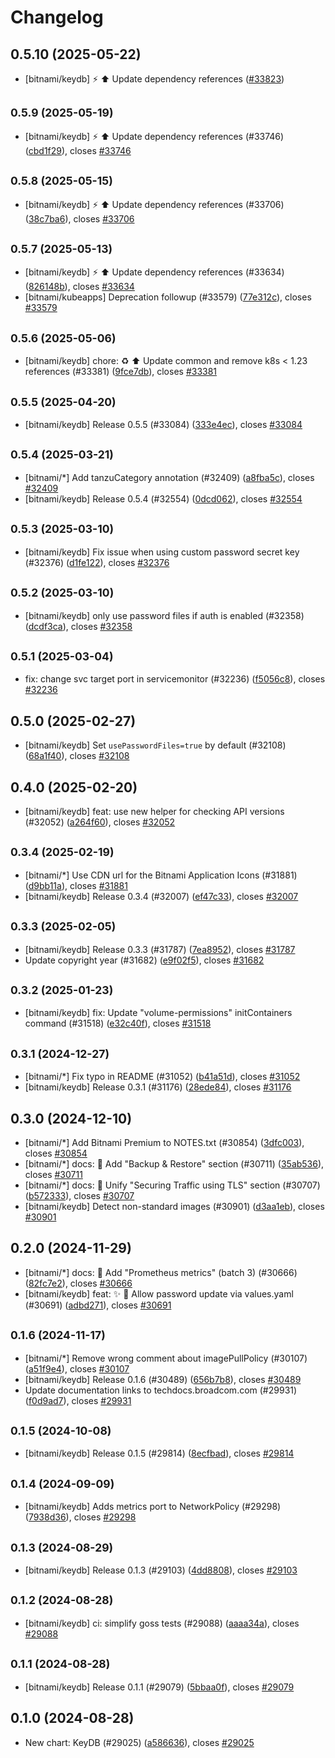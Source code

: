 # Changelog

## 0.5.10 (2025-05-22)

* [bitnami/keydb] :zap: :arrow_up: Update dependency references ([#33823](https://github.com/bitnami/charts/pull/33823))

## <small>0.5.9 (2025-05-19)</small>

* [bitnami/keydb] :zap: :arrow_up: Update dependency references (#33746) ([cbd1f29](https://github.com/bitnami/charts/commit/cbd1f2976e1869f1db3e7f4769a7bd6899bf4788)), closes [#33746](https://github.com/bitnami/charts/issues/33746)

## <small>0.5.8 (2025-05-15)</small>

* [bitnami/keydb] :zap: :arrow_up: Update dependency references (#33706) ([38c7ba6](https://github.com/bitnami/charts/commit/38c7ba65672f4e79c2f9d71a82df479f2d5c6e05)), closes [#33706](https://github.com/bitnami/charts/issues/33706)

## <small>0.5.7 (2025-05-13)</small>

* [bitnami/keydb] :zap: :arrow_up: Update dependency references (#33634) ([826148b](https://github.com/bitnami/charts/commit/826148b6ef282ddf642e49ff880bc121a91b6c72)), closes [#33634](https://github.com/bitnami/charts/issues/33634)
* [bitnami/kubeapps] Deprecation followup (#33579) ([77e312c](https://github.com/bitnami/charts/commit/77e312c1772d4d7c4dc5d3ac0e80f4e452e3a062)), closes [#33579](https://github.com/bitnami/charts/issues/33579)

## <small>0.5.6 (2025-05-06)</small>

* [bitnami/keydb] chore: :recycle: :arrow_up: Update common and remove k8s < 1.23 references (#33381) ([9fce7db](https://github.com/bitnami/charts/commit/9fce7db045bb0eb41566f8b21176b0c9cebe9818)), closes [#33381](https://github.com/bitnami/charts/issues/33381)

## <small>0.5.5 (2025-04-20)</small>

* [bitnami/keydb] Release 0.5.5 (#33084) ([333e4ec](https://github.com/bitnami/charts/commit/333e4ec92b771a936ad0ba4ce42d4debb8ff0c57)), closes [#33084](https://github.com/bitnami/charts/issues/33084)

## <small>0.5.4 (2025-03-21)</small>

* [bitnami/*] Add tanzuCategory annotation (#32409) ([a8fba5c](https://github.com/bitnami/charts/commit/a8fba5cb01f6f4464ca7f69c50b0fbe97d837a95)), closes [#32409](https://github.com/bitnami/charts/issues/32409)
* [bitnami/keydb] Release 0.5.4 (#32554) ([0dcd062](https://github.com/bitnami/charts/commit/0dcd0627b23297021d46bfe89ae634bfd87fdbbd)), closes [#32554](https://github.com/bitnami/charts/issues/32554)

## <small>0.5.3 (2025-03-10)</small>

* [bitnami/keydb] Fix issue when using custom password secret key (#32376) ([d1fe122](https://github.com/bitnami/charts/commit/d1fe1229d0d924747bb350904ffe012b94d96d31)), closes [#32376](https://github.com/bitnami/charts/issues/32376)

## <small>0.5.2 (2025-03-10)</small>

* [bitnami/keydb] only use password files if auth is enabled (#32358) ([dcdf3ca](https://github.com/bitnami/charts/commit/dcdf3caf48f91f1055b6e124ed2b62611a599c26)), closes [#32358](https://github.com/bitnami/charts/issues/32358)

## <small>0.5.1 (2025-03-04)</small>

* fix: change svc target port in servicemonitor (#32236) ([f5056c8](https://github.com/bitnami/charts/commit/f5056c8b66d7d83574c446d3779704b9a84c7b3c)), closes [#32236](https://github.com/bitnami/charts/issues/32236)

## 0.5.0 (2025-02-27)

* [bitnami/keydb] Set `usePasswordFiles=true` by default (#32108) ([68a1f40](https://github.com/bitnami/charts/commit/68a1f4048a6aac040a9a6567508bddf8bbe061a6)), closes [#32108](https://github.com/bitnami/charts/issues/32108)

## 0.4.0 (2025-02-20)

* [bitnami/keydb] feat: use new helper for checking API versions (#32052) ([a264f60](https://github.com/bitnami/charts/commit/a264f60d384378ba60508d4431a2412991282633)), closes [#32052](https://github.com/bitnami/charts/issues/32052)

## <small>0.3.4 (2025-02-19)</small>

* [bitnami/*] Use CDN url for the Bitnami Application Icons (#31881) ([d9bb11a](https://github.com/bitnami/charts/commit/d9bb11a9076b9bfdcc70ea022c25ef50e9713657)), closes [#31881](https://github.com/bitnami/charts/issues/31881)
* [bitnami/keydb] Release 0.3.4 (#32007) ([ef47c33](https://github.com/bitnami/charts/commit/ef47c33b9933fe9404ac26c535aec9b4c4fdfd15)), closes [#32007](https://github.com/bitnami/charts/issues/32007)

## <small>0.3.3 (2025-02-05)</small>

* [bitnami/keydb] Release 0.3.3 (#31787) ([7ea8952](https://github.com/bitnami/charts/commit/7ea89524304a34a8e52e495abb055c44df3b7c18)), closes [#31787](https://github.com/bitnami/charts/issues/31787)
* Update copyright year (#31682) ([e9f02f5](https://github.com/bitnami/charts/commit/e9f02f5007068751f7eb2270fece811e685c99b6)), closes [#31682](https://github.com/bitnami/charts/issues/31682)

## <small>0.3.2 (2025-01-23)</small>

* [bitnami/keydb] fix: Update "volume-permissions" initContainers command (#31518) ([e32c40f](https://github.com/bitnami/charts/commit/e32c40fa9eb7578f4b040cf3061cb97de58d9e9d)), closes [#31518](https://github.com/bitnami/charts/issues/31518)

## <small>0.3.1 (2024-12-27)</small>

* [bitnami/*] Fix typo in README (#31052) ([b41a51d](https://github.com/bitnami/charts/commit/b41a51d1bd04841fc108b78d3b8357a5292771c8)), closes [#31052](https://github.com/bitnami/charts/issues/31052)
* [bitnami/keydb] Release 0.3.1 (#31176) ([28ede84](https://github.com/bitnami/charts/commit/28ede84eddc77f9a87e4197bd0067e8e42178649)), closes [#31176](https://github.com/bitnami/charts/issues/31176)

## 0.3.0 (2024-12-10)

* [bitnami/*] Add Bitnami Premium to NOTES.txt (#30854) ([3dfc003](https://github.com/bitnami/charts/commit/3dfc00376df6631f0ce54b8d440d477f6caa6186)), closes [#30854](https://github.com/bitnami/charts/issues/30854)
* [bitnami/*] docs: :memo: Add "Backup & Restore" section (#30711) ([35ab536](https://github.com/bitnami/charts/commit/35ab5363741e7548f4076f04da6e62d10153c60c)), closes [#30711](https://github.com/bitnami/charts/issues/30711)
* [bitnami/*] docs: :memo: Unify "Securing Traffic using TLS" section (#30707) ([b572333](https://github.com/bitnami/charts/commit/b57233336e4fe9af928ecb4f2a5f334011efb1bc)), closes [#30707](https://github.com/bitnami/charts/issues/30707)
* [bitnami/keydb] Detect non-standard images (#30901) ([d3aa1eb](https://github.com/bitnami/charts/commit/d3aa1eb305efd414b84ecaf25a227d345a7403aa)), closes [#30901](https://github.com/bitnami/charts/issues/30901)

## 0.2.0 (2024-11-29)

* [bitnami/*] docs: :memo: Add "Prometheus metrics" (batch 3) (#30666) ([82fc7e2](https://github.com/bitnami/charts/commit/82fc7e2fc12e2648ed22069942203c02bf5d4cc6)), closes [#30666](https://github.com/bitnami/charts/issues/30666)
* [bitnami/keydb] feat: :sparkles: :memo: Allow password update via values.yaml (#30691) ([adbd271](https://github.com/bitnami/charts/commit/adbd27134af8251569b8f463cf4d663d31f3b74d)), closes [#30691](https://github.com/bitnami/charts/issues/30691)

## <small>0.1.6 (2024-11-17)</small>

* [bitnami/*] Remove wrong comment about imagePullPolicy (#30107) ([a51f9e4](https://github.com/bitnami/charts/commit/a51f9e4bb0fbf77199512d35de7ac8abe055d026)), closes [#30107](https://github.com/bitnami/charts/issues/30107)
* [bitnami/keydb] Release 0.1.6 (#30489) ([656b7b8](https://github.com/bitnami/charts/commit/656b7b8735d4b9c966bcfcde17fcbc83bf569c1e)), closes [#30489](https://github.com/bitnami/charts/issues/30489)
* Update documentation links to techdocs.broadcom.com (#29931) ([f0d9ad7](https://github.com/bitnami/charts/commit/f0d9ad78f39f633d275fc576d32eae78ded4d0b8)), closes [#29931](https://github.com/bitnami/charts/issues/29931)

## <small>0.1.5 (2024-10-08)</small>

* [bitnami/keydb] Release 0.1.5 (#29814) ([8ecfbad](https://github.com/bitnami/charts/commit/8ecfbadb2b93576772fd134aeedcb13ad20221d2)), closes [#29814](https://github.com/bitnami/charts/issues/29814)

## <small>0.1.4 (2024-09-09)</small>

* [bitnami/keydb] Adds metrics port to NetworkPolicy (#29298) ([7938d36](https://github.com/bitnami/charts/commit/7938d364b49c5ce80c135dc0d920a207782225e2)), closes [#29298](https://github.com/bitnami/charts/issues/29298)

## <small>0.1.3 (2024-08-29)</small>

* [bitnami/keydb] Release 0.1.3 (#29103) ([4dd8808](https://github.com/bitnami/charts/commit/4dd8808ba0bea3f82ea3602825117b5eefa53b5a)), closes [#29103](https://github.com/bitnami/charts/issues/29103)

## <small>0.1.2 (2024-08-28)</small>

* [bitnami/keydb] ci: simplify goss tests (#29088) ([aaaa34a](https://github.com/bitnami/charts/commit/aaaa34a32a6d1ead3f7c1be0c64ce2ba432d4870)), closes [#29088](https://github.com/bitnami/charts/issues/29088)

## <small>0.1.1 (2024-08-28)</small>

* [bitnami/keydb] Release 0.1.1 (#29079) ([5bbaa0f](https://github.com/bitnami/charts/commit/5bbaa0f47f562b11a55c273c8ec69c86204a0093)), closes [#29079](https://github.com/bitnami/charts/issues/29079)

## 0.1.0 (2024-08-28)

* New chart: KeyDB (#29025) ([a586636](https://github.com/bitnami/charts/commit/a586636e90119a39221a45f61af9b109ae7d89c1)), closes [#29025](https://github.com/bitnami/charts/issues/29025)
